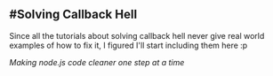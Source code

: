 #Solving Callback Hell
----------

Since all the tutorials about solving callback hell never give real world examples of how to fix it, I figured I'll start including them here :p

<i>Making node.js code cleaner one step at a time</i>
